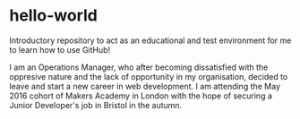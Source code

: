 # hello-world
Introductory repository to act as an educational and test environment for me to learn how to use GitHub!

I am an Operations Manager, who after becoming dissatisfied with the oppresive nature and the lack of opportunity in my organisation, decided to leave and start a new career in web development. I am attending the May 2016 cohort of Makers Academy in London with the hope of securing a Junior Developer's job in Bristol in the autumn. 
